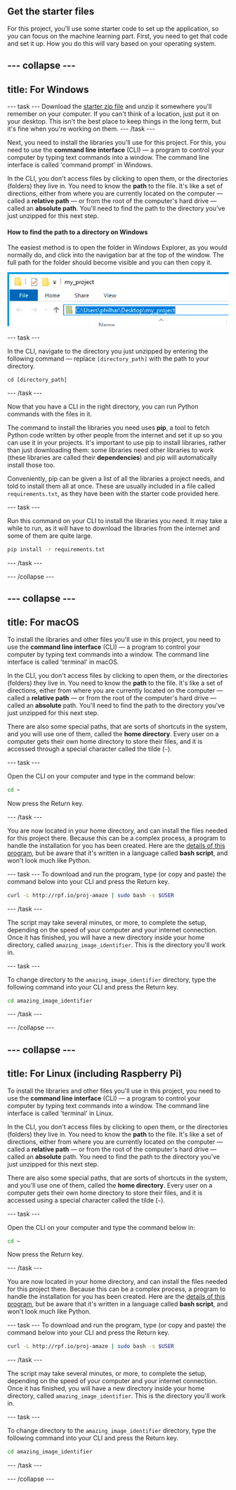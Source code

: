 ## Get the starter files

For this project, you'll use some starter code to set up the application, so you can focus on the machine learning part. First, you need to get that code and set it up. How you do this will vary based on your operating system.

--- collapse ---
---
title: For Windows
---

--- task ---
Download the [starter zip file](http://rpf.io/amazing-image-identifier-go) and unzip it somewhere you'll remember on your computer. If you can't think of a location, just put it on your desktop. This isn't the best place to keep things in the long term, but it's fine when you're working on them.
--- /task ---

Next, you need to install the libraries you'll use for this project. For this, you need to use the **command line interface** (CLI) — a program to control your computer by typing text commands into a window. The command line interface is called 'command prompt' in Windows.

In the CLI, you don't access files by clicking to open them, or the directories (folders) they live in. You need to know the **path** to the file. It's like a set of directions, either from where you are currently located on the computer — called a **relative path** — or from the root of the computer's hard drive — called an **absolute path**. You'll need to find the path to the directory you've just unzipped for this next step.


#### How to find the path to a directory on Windows

The easiest method is to open the folder in Windows Explorer, as you would normally do, and click into the navigation bar at the top of the window. The full path for the folder should become visible and you can then copy it.

![The Windows Explorer navigation bar for a folder, with the path highlighted.](images/windows_path.png)

--- task ---

In the CLI, navigate to the directory you just unzipped by entering the following command — replace `[directory_path]` with the path to your directory.

```batch
cd [directory_path]
```

--- /task ---

Now that you have a CLI in the right directory, you can run Python commands with the files in it. 

The command to install the libraries you need uses **pip**, a tool to fetch Python code written by other people from the internet and set it up so you can use it in your projects. It's important to use pip to install libraries, rather than just downloading them: some libraries need other libraries to work (these libraries are called their **dependencies**) and pip will automatically install those too.

Conveniently, pip can be given a list of all the libraries a project needs, and told to install them all at once. These are usually included in a file called `requirements.txt`, as they have been with the starter code provided here.

--- task ---

Run this command on your CLI to install the libraries you need. It may take a while to run, as it will have to download the libraries from the internet and some of them are quite large.

```bash
pip install -r requirements.txt 
```

--- /task ---

--- /collapse ---


--- collapse ---
---
title: For macOS
---

To install the libraries and other files you'll use in this project, you need to use the **command line interface** (CLI) — a program to control your computer by typing text commands into a window. The command line interface is called 'terminal' in macOS.

In the CLI, you don't access files by clicking to open them, or the directories (folders) they live in. You need to know the **path** to the file. It's like a set of directions, either from where you are currently located on the computer — called a **relative path** — or from the root of the computer's hard drive — called an **absolute** path. You'll need to find the path to the directory you've just unzipped for this next step.

There are also some special paths, that are sorts of shortcuts in the system, and you will use one of them, called the **home directory**. Every user on a computer gets their own home directory to store their files, and it is accessed through a special character called the tilde (`~`).

--- task ---

Open the CLI on your computer and type in the command below:

```bash
cd ~
```
Now press the Return key.

--- /task ---

You are now located in your home directory, and can install the files needed for this project there. Because this can be a complex process, a program to handle the installation for you has been created. Here are the [details of this program](http://rpf.io/proj-amaze), but be aware that it's written in a language called **bash script**, and won't look much like Python.

--- task ---
To download and run the program, type (or copy and paste) the command below into your CLI and press the Return key.

```bash
curl -L http://rpf.io/proj-amaze | sudo bash -s $USER
```

--- /task ---

The script may take several minutes, or more, to complete the setup, depending on the speed of your computer and your internet connection. Once it has finished, you will have a new directory inside your home directory, called `amazing_image_identifier`. This is the directory you'll work in.

--- task ---

To change directory to the `amazing_image_identifier` directory, type the following command into your CLI and press the Return key.

```bash
cd amazing_image_identifier
```

--- /task ---

--- /collapse ---



--- collapse ---
---
title: For Linux (including Raspberry Pi)
---

To install the libraries and other files you'll use in this project, you need to use the **command line interface** (CLI) — a program to control your computer by typing text commands into a window. The command line interface is called 'terminal' in Linux.

In the CLI, you don't access files by clicking to open them, or the directories (folders) they live in. You need to know the **path** to the file. It's like a set of directions, either from where you are currently located on the computer — called a **relative path** — or from the root of the computer's hard drive — called an **absolute** path. You need to find the path to the directory you've just unzipped for this next step.

There are also some special paths, that are sorts of shortcuts in the system, and you'll use one of them, called the **home directory**. Every user on a computer gets their own home directory to store their files, and it is accessed using a special character called the tilde (`~`).

--- task ---

Open the CLI on your computer and type the command below in:

```bash
cd ~
```
Now press the Return key.

--- /task ---

You are now located in your home directory, and can install the files needed for this project there. Because this can be a complex process, a program to handle the installation for you has been created. Here are the [details of this program](http://rpf.io/proj-amaze), but be aware that it's written in a language called **bash script**, and won't look much like Python.

--- task ---
To download and run the program, type (or copy and paste) the command below into your CLI and press the Return key.

```bash
curl -L http://rpf.io/proj-amaze | sudo bash -s $USER
```

--- /task ---

The script may take several minutes, or more, to complete the setup, depending on the speed of your computer and your internet connection. Once it has finished, you will have a new directory inside your home directory, called `amazing_image_identifier`. This is the directory you'll work in.

--- task ---

To change directory to the `amazing_image_identifier` directory, type the following command into your CLI and press the Return key.

```bash
cd amazing_image_identifier
```

--- /task ---

--- /collapse ---
